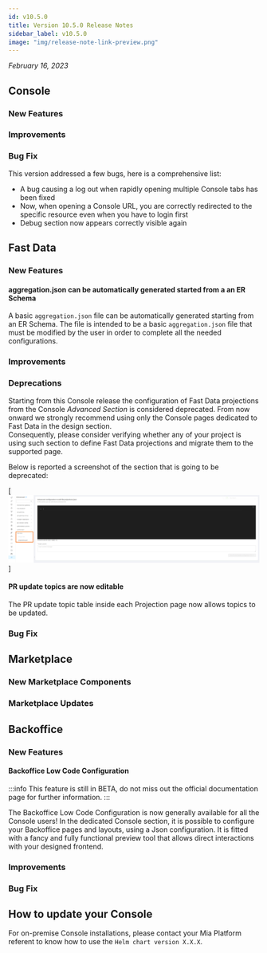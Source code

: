 ```yaml
---
id: v10.5.0
title: Version 10.5.0 Release Notes
sidebar_label: v10.5.0
image: "img/release-note-link-preview.png"
---
```


_February 16, 2023_

## Console

### New Features

### Improvements 

### Bug Fix

This version addressed a few bugs, here is a comprehensive list:

* A bug causing a log out when rapidly opening multiple Console tabs has been fixed
* Now, when opening a Console URL, you are correctly redirected to the specific resource even when you have to login first
* Debug section now appears correctly visible again

## Fast Data

### New Features

#### aggregation.json can be automatically generated started from a an ER Schema

A basic `aggregation.json` file can be automatically generated starting from an ER Schema. The file is intended to be a basic `aggregation.json` file that must be modified by the user in order to complete all the needed configurations.

### Improvements

### Deprecations

Starting from this Console release the configuration of Fast Data projections from the Console _Advanced Section_ is considered deprecated.
From now onward we strongly recommend using only the Console pages dedicated to Fast Data in the design section.  
Consequently, please consider verifying whether any of your project is using such section to define Fast Data projections and migrate
them to the supported page. 

Below is reported a screenshot of the section that is going to be deprecated:

[![Mia Platform Advanced Section - Fast Data section highlighted in orange](./img/10.5/advanced_section_fast_data.jpg)]

#### PR update topics are now editable

The PR update topic table inside each Projection page now allows topics to be updated.
 
### Bug Fix

## Marketplace

### New Marketplace Components

### Marketplace Updates

## Backoffice 

### New Features

#### Backoffice Low Code Configuration

:::info
This feature is still in BETA, do not miss out the official documentation page for further information.
:::

The Backoffice Low Code Configuration is now generally available for all the Console users!
In the dedicated Console section, it is possible to configure your Backoffice pages and layouts, using a Json configuration. It is fitted with a fancy and fully functional preview tool that allows direct interactions with your designed frontend.

### Improvements

### Bug Fix

## How to update your Console

For on-premise Console installations, please contact your Mia Platform referent to know how to use the `Helm chart version X.X.X`.
